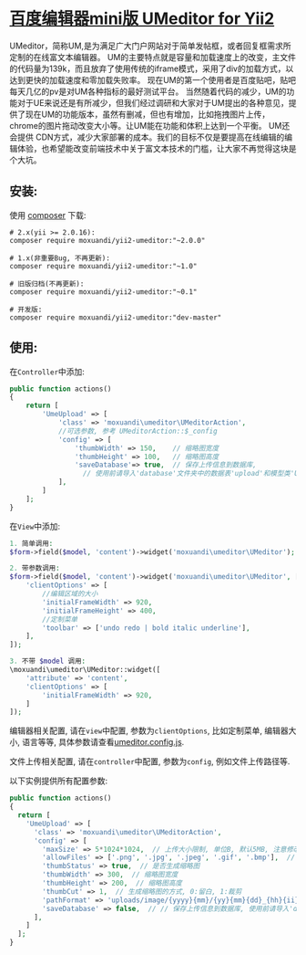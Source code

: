 [百度编辑器mini版 UMeditor for Yii2](http://ueditor.baidu.com/website/umeditor.html)
================
UMeditor，简称UM,是为满足广大门户网站对于简单发帖框，或者回复框需求所定制的在线富文本编辑器。
UM的主要特点就是容量和加载速度上的改变，主文件的代码量为139k，而且放弃了使用传统的iframe模式，采用了div的加载方式，以达到更快的加载速度和零加载失败率。
现在UM的第一个使用者是百度贴吧，贴吧每天几亿的pv是对UM各种指标的最好测试平台。
当然随着代码的减少，UM的功能对于UE来说还是有所减少，但我们经过调研和大家对于UM提出的各种意见，提供了现在UM的功能版本，虽然有删减，但也有增加，比如拖拽图片上传，chrome的图片拖动改变大小等。让UM能在功能和体积上达到一个平衡。
UM还会提供 CDN方式，减少大家部署的成本。我们的目标不仅是要提高在线编辑的编辑体验，也希望能改变前端技术中关于富文本技术的门槛，让大家不再觉得这块是个大坑。


安装:
------------
使用 [composer](http://getcomposer.org/download/) 下载:
```
# 2.x(yii >= 2.0.16):
composer require moxuandi/yii2-umeditor:"~2.0.0"

# 1.x(非重要Bug, 不再更新):
composer require moxuandi/yii2-umeditor:"~1.0"

# 旧版归档(不再更新):
composer require moxuandi/yii2-umeditor:"~0.1"

# 开发版:
composer require moxuandi/yii2-umeditor:"dev-master"
```


使用:
-----
在`Controller`中添加:
```php
public function actions()
{
    return [
        'UmeUpload' => [
            'class' => 'moxuandi\umeditor\UMeditorAction',
            //可选参数, 参考 UMeditorAction::$_config
            'config' => [
                'thumbWidth' => 150,	// 缩略图宽度
                'thumbHeight' => 100,	// 缩略图高度
                'saveDatabase'=> true,  // 保存上传信息到数据库,
                  // 使用前请导入'database'文件夹中的数据表'upload'和模型类'Upload'
            ],
        ]
    ];
}
```

在`View`中添加:
```php
1. 简单调用:
$form->field($model, 'content')->widget('moxuandi\umeditor\UMeditor');

2. 带参数调用:
$form->field($model, 'content')->widget('moxuandi\umeditor\UMeditor', [
    'clientOptions' => [
        //编辑区域的大小
        'initialFrameWidth' => 920,
        'initialFrameHeight' => 400,
        //定制菜单
        'toolbar' => ['undo redo | bold italic underline'],
    ],
]);

3. 不带 $model 调用:
\moxuandi\umeditor\UMeditor::widget([
    'attribute' => 'content',
    'clientOptions' => [
        'initialFrameWidth' => 920,
    ]
]);
```

编辑器相关配置, 请在`view`中配置, 参数为`clientOptions`, 比如定制菜单, 编辑器大小, 语言等等, 具体参数请查看[umeditor.config.js](https://github.com/moxuandi/yii2-umeditor/blob/master/assets/umeditor.config.js).

文件上传相关配置, 请在`controller`中配置, 参数为`config`, 例如文件上传路径等.

以下实例提供所有配置参数: 
```php
public function actions()
{
  return [
    'UmeUpload' => [
      'class' => 'moxuandi\umeditor\UMeditorAction',
      'config' => [
        'maxSize' => 5*1024*1024,  // 上传大小限制, 单位B, 默认5MB, 注意修改服务器的大小限制
        'allowFiles' => ['.png', '.jpg', '.jpeg', '.gif', '.bmp'],  // 上传图片格式显示
        'thumbStatus' => true,  // 是否生成缩略图
        'thumbWidth' => 300,  // 缩略图宽度
        'thumbHeight' => 200,  // 缩略图高度
        'thumbCut' => 1,  // 生成缩略图的方式, 0:留白, 1:裁剪
        'pathFormat' => 'uploads/image/{yyyy}{mm}/{yy}{mm}{dd}_{hh}{ii}{ss}_{rand:4}',  // 上传保存路径, 可以自定义保存路径和文件名格式
        'saveDatabase' => false,  // // 保存上传信息到数据库, 使用前请导入'database'文件夹中的数据表'upload'和模型类'Upload'
      ],
    ]
  ];
}
```

